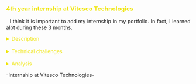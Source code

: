 <h3 style="color: #f0e613">4th year internship at Vitesco Technologies</h3>

<p style="text-indent: 2%; text-align: justify;">
    I think it is important to add my internship in my portfolio. In fact, I learned alot during these 3 months.
</p>
<details>
    <summary style="color: #f0e613">Description</summary>
    <p style="text-indent: 2%; margin-left: 2%; text-align: justify;">
        Getting acquainted with the project and the technologies <br>
        Collect data <br>
        Develop CANoe modules and tests <br>
        Present my work to the team <br>
    </p>
    <details style="text-indent: 10%;">
        <summary style="color: #f0e613">Contribution</summary>
        <p style="text-indent: 10%; margin-left: 10%; text-align: justify;">
            1)	Read the documentation to understand what was expected of my work <br>
            2)	Familiarization with the CANoe software <br>
            3) Normalization of the code <br>
            Why CANoe ? This software can emulate the sensor's interface on a vehicule. It makes it possible to develop, test and analyze individual ECU or a network of ECU. <br>
            4)  Creation of panel to test the NFC. They needed this panel to test the NFC protocol quickly without having to modify the code each time <br>
            NFC : NFC ou Near-Field Communication is a proximity-based wireless communication standard. <br>
            5)  Upgrade the routine control SFD UDS panel <br>
            SFD :  SFD, Security Fahrzeug Diagnosis, means Vehicule Diagnosis Protection. It is the procedure recovering a certified token in order to use UDS services. <br>
            UDS : UDS ou Unified Diagnostic Services is a communication protocol used for ECU diagnosis, debugging and configuration. <br> 
        </p>
    </details>
</details>
<br>
<details>
    <summary style="color: #f0e613">Technical challenges</summary>
     <br>
    <details style="text-indent: 2%;">
        <summary style="color: #f0e613">Adaptability</summary>
        <p style="text-indent: 2%; margin-left: 2%; text-align: justify;">
            1
        </p>
    </details>
    <br>
    <details style="text-indent: 2%;">
        <summary style="color: #f0e613">Learning to use the software</summary>
        <p style="text-indent: 2%; margin-left: 2%; text-align: justify;">
            1
        </p>
    </details>
</details>
<br>
<details>
    <summary style="color: #f0e613">Analysis</summary>
    <p>
        Discovery of the CANoe software <br>
        Development of programming skills (CAPL) <br>
        Familiarization to design and UI <br>
        Engineer approach to problem solving and using code already written <br>
        Adaptability to an already started project <br>
        Understanding the needs of the team <br>
        Reflection to answer these needs <br>
        Creativity and autonomy with requirement specifications <br>
        Teamwork and synthesis capability to present the results <br>
        Overview of a large company <br>
    </p>
</details>

<p>-Internship at Vitesco Technologies-</p>